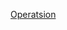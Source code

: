
<a href="https://docs.google.com/document/d/1nYxETA-tXha4M782OH0wBwjq1NnkzFNr3yRJzbqyOMw/edit">Operatsion</a>
